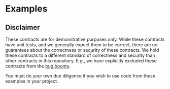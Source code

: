 # Examples

## Disclaimer

These contracts are for demonstrative purposes only.
While these contracts have unit tests, and we generally expect them to be
correct, there are no guarantees about the correctness or security of 
these contracts. We hold these contracts to a different standard of 
correctness and security than other contracts in this repository. 
E.g., we have explicitly excluded these contracts from the
[bug bounty](https://escswap.org/bug-bounty/#scope). 

You must do your own due diligence if you wish to use code
from these examples in your project.

